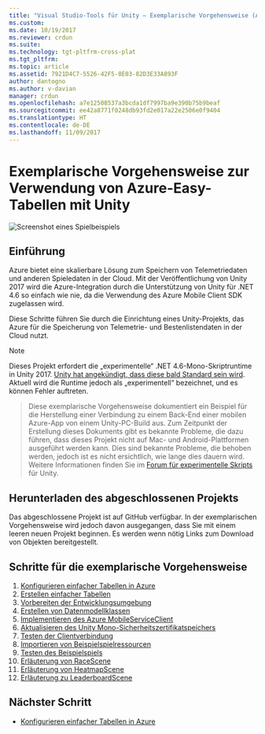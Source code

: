 ```yaml
---
title: "Visual Studio-Tools für Unity – Exemplarische Vorgehensweise (Azure) Microsoft-Dokumentation"
ms.custom: 
ms.date: 10/19/2017
ms.reviewer: crdun
ms.suite: 
ms.technology: tgt-pltfrm-cross-plat
ms.tgt_pltfrm: 
ms.topic: article
ms.assetid: 7921D4C7-5526-42F5-8E03-82D3E33A893F
author: dantogno
ms.author: v-davian
manager: crdun
ms.openlocfilehash: a7e12508537a3bcda1df7997ba9e390b75b9beaf
ms.sourcegitcommit: ee42a8771f0248db93fd2e017a22e2506e0f9404
ms.translationtype: HT
ms.contentlocale: de-DE
ms.lasthandoff: 11/09/2017
---
```

# <a name="using-azure-easy-tables-with-unity-walkthrough"></a>Exemplarische Vorgehensweise zur Verwendung von Azure-Easy-Tabellen mit Unity

![Screenshot eines Spielbeispiels](media/vstu_azure-test-sample-game-image2.png)

## <a name="introduction"></a>Einführung

Azure bietet eine skalierbare Lösung zum Speichern von Telemetriedaten und anderen Spieledaten in der Cloud. Mit der Veröffentlichung von Unity 2017 wird die Azure-Integration durch die Unterstützung von Unity für .NET 4.6 so einfach wie nie, da die Verwendung des Azure Mobile Client SDK zugelassen wird.

Diese Schritte führen Sie durch die Einrichtung eines Unity-Projekts, das Azure für die Speicherung von Telemetrie- und Bestenlistendaten in der Cloud nutzt.

> [!NOTE]
> Dieses Projekt erfordert die „experimentelle“ .NET 4.6-Mono-Skriptruntime in Unity 2017. [Unity hat angekündigt, dass diese bald Standard sein wird](https://forum.unity3d.com/threads/future-plans-for-the-mono-runtime-upgrade.464327/). Aktuell wird die Runtime jedoch als „experimentell“ bezeichnet, und es können Fehler auftreten.

> Diese exemplarische Vorgehensweise dokumentiert ein Beispiel für die Herstellung einer Verbindung zu einem Back-End einer mobilen Azure-App von einem Unity-PC-Build aus. Zum Zeitpunkt der Erstellung dieses Dokuments gibt es bekannte Probleme, die dazu führen, dass dieses Projekt nicht auf Mac- und Android-Plattformen ausgeführt werden kann. Dies sind bekannte Probleme, die behoben werden, jedoch ist es nicht ersichtlich, wie lange dies dauern wird. Weitere Informationen finden Sie im [Forum für experimentelle Skripts](https://forum.unity3d.com/forums/experimental-scripting-previews.107/) für Unity.

## <a name="download-the-completed-project"></a>Herunterladen des abgeschlossenen Projekts

Das abgeschlossene Projekt ist auf GitHub verfügbar. In der exemplarischen Vorgehensweise wird jedoch davon ausgegangen, dass Sie mit einem leeren neuen Projekt beginnen. Es werden wenn nötig Links zum Download von Objekten bereitgestellt.

## <a name="walkthrough-steps"></a>Schritte für die exemplarische Vorgehensweise

1. [Konfigurieren einfacher Tabellen in Azure](visual-studio-tools-for-unity-azure-configure.md)
2. [Erstellen einfacher Tabellen](visual-studio-tools-for-unity-azure-setup.md)
3. [Vorbereiten der Entwicklungsumgebung](visual-studio-tools-for-unity-azure-prepare.md)
4. [Erstellen von Datenmodellklassen](visual-studio-tools-for-unity-azure-data.md)
5. [Implementieren des Azure MobileServiceClient](visual-studio-tools-for-unity-azure-mobile-client.md)
6. [Aktualisieren des Unity Mono-Sicherheitszertifikatspeichers](visual-studio-tools-for-unity-azure-security.md)
7. [Testen der Clientverbindung](visual-studio-tools-for-unity-azure-connection.md)
7. [Importieren von Beispielspielressourcen](visual-studio-tools-for-unity-azure-game-assets.md)
8. [Testen des Beispielspiels](visual-studio-tools-for-unity-azure-game.md)
9. [Erläuterung von RaceScene](visual-studio-tools-for-unity-azure-racescene.md)
10. [Erläuterung von HeatmapScene](visual-studio-tools-for-unity-azure-heatmapscene.md)
11. [Erläuterung zu LeaderboardScene](visual-studio-tools-for-unity-azure-leaderboardscene.md)


## <a name="next-step"></a>Nächster Schritt
* [Konfigurieren einfacher Tabellen in Azure](visual-studio-tools-for-unity-azure-configure.md)
